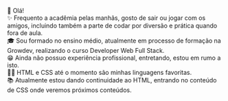 👋 Olá!
<br>
✨ Frequento a acadêmia pelas manhãs, gosto de sair ou jogar com os amigos, incluindo também a parte de codar por diversão e prática quando fora de aula.
<br>
🎓 Sou formado no ensino médio, atualmente em processo de formação na Growdev, realizando o curso Developer Web Full Stack.
<br>
😁 Ainda não possuo experiência profissional, entretando, estou em rumo a isto.
<br>
👨‍💻 HTML e CSS até o momento são minhas linguagens favoritas.
<br>
📚 Atualmente estou dando continuidade ao HTML, entrando no conteúdo de CSS onde veremos próximos conteúdos.
<br>

<!---
djon4thaN/djon4thaN is a ✨ special ✨ repository because its `README.md` (this file) appears on your GitHub profile.
You can click the Preview link to take a look at your changes.
--->
